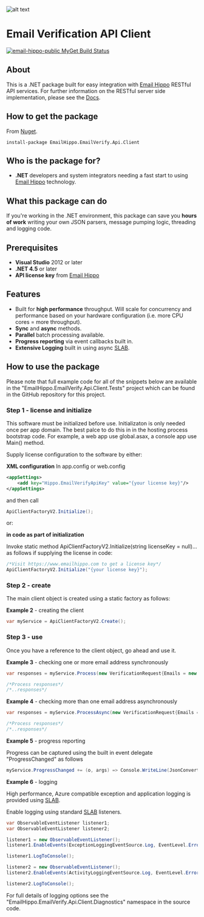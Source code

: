 [logo]: https://s3.amazonaws.com/emailhippo/bizbranding/co.logos/eh-horiz-695x161.png "Email Hippo"
[Email Hippo]: https://www.emailhippo.com
[SLAB]: https://msdn.microsoft.com/en-us/library/dn440729(v=pandp.60).aspx
[Docs]: http://api-docs.emailhippo.com

![alt text][logo]

# Email Verification API Client

[![email-hippo-public MyGet Build Status](https://www.myget.org/BuildSource/Badge/email-hippo-public?identifier=2486ec88-c07c-4d26-8460-ce2a74093473)](https://www.myget.org/)

## About
This is a .NET package built for easy integration with [Email Hippo] RESTful API services. For
further information on the RESTful server side implementation, please see the [Docs].

## How to get the package
From [Nuget](http://nuget.org).
```
install-package EmailHippo.EmailVerify.Api.Client
```

## Who is the package for?
 * __.NET__ developers and system integrators needing a fast start to using [Email Hippo] technology.

## What this package can do
If you're working in the .NET environment, this package can save you __hours of work__ writing your own JSON parsers, message pumping logic, threading and logging code.

## Prerequisites
 * __Visual Studio__ 2012 or later
 * __.NET 4.5__ or later
 * __API license key__ from [Email Hippo]

## Features
 * Built for __high performance__ throughput. Will scale for concurrency and performance based on your hardware configuration (i.e. more CPU cores = more throughput).
 * __Sync__ and __async__ methods.
 * __Parallel__ batch processing available.
 * __Progress reporting__ via event callbacks built in.
 * __Extensive Logging__ built in using async [SLAB].
  
## How to use the package
Please note that full example code for all of the snippets below are available in the "EmailHippo.EmailVerify.Api.Client.Tests" 
project which can be found in the GitHub repository for this project.

### Step 1 - license and initialize
This software must be initialized before use. Initializaton is only needed once per app domain. The best palce to do this in in the hosting process bootstrap code. For example, a web app use global.asax, a console app use Main() method.

Supply license configuration to the software by either:

__XML configuration__
In app.config or web.config
```XML
<appSettings>
    <add key="Hippo.EmailVerifyApiKey" value="{your license key}"/>
</appSettings>
```
and then call
```C#
ApiClientFactoryV2.Initialize();
```
or:

__in code as part of initialization__

Invoke static method ApiClientFactoryV2.Initialize(string licenseKey = null)... as follows if supplying the license in code:
```C#
/*Visit https://www.emailhippo.com to get a license key*/
ApiClientFactoryV2.Initialize("{your license key}");
```


### Step 2 - create
The main client object is created using a static factory as follows:

__Example 2__ - creating the client
```c#
var myService = ApiClientFactoryV2.Create();
```

### Step 3 - use
Once you have a reference to the client object, go ahead and use it.

__Example 3__ - checking one or more email address synchronously
```c#
var responses = myService.Process(new VerificationRequest{Emails = new List<string>{"me@here.com"}});

/*Process responses*/
/*..responses*/
```

__Example 4__ - checking more than one email address asynchronously
```c#
var responses = myService.ProcessAsync(new VerificationRequest{Emails = new List<string>{"me@here.com","me2@here.com"}, CancellationToken.None}).Result;

/*Process responses*/
/*..responses*/
```

__Example 5__ - progress reporting

Progress can be captured using the built in event delegate "ProgressChanged" as follows
```c#
myService.ProgressChanged += (o, args) => Console.WriteLine(JsonConvert.SerializeObject(args));
```

__Example 6__ - logging

High performance, Azure compatible exception and application logging is provided using [SLAB].

Enable logging using standard [SLAB] listeners.
```c#
var ObservableEventListener listener1;
var ObservableEventListener listener2;

listener1 = new ObservableEventListener();
listener1.EnableEvents(ExceptionLoggingEventSource.Log, EventLevel.Error);

listener1.LogToConsole();

listener2 = new ObservableEventListener();
listener2.EnableEvents(ActivityLoggingEventSource.Log, EventLevel.Error, Keywords.All);

listener2.LogToConsole();
```

For full details of logging options see the "EmailHippo.EmailVerify.Api.Client.Diagnostics" namespace in the source code.
